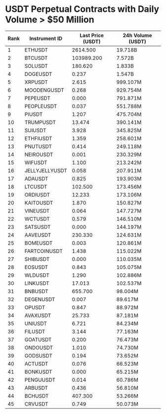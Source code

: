# USDT Perpetual Contracts with Daily Volume > $50 Million

| Rank | Instrument ID | Last Price (USDT) | 24h Volume (USDT) |
|------|---------------|-------------------|-------------------|
| 1 | ETHUSDT | 2614.500 | 19.718B |
| 2 | BTCUSDT | 103989.200 | 7.572B |
| 3 | SOLUSDT | 180.620 | 1.833B |
| 4 | DOGEUSDT | 0.237 | 1.547B |
| 5 | XRPUSDT | 2.615 | 999.107M |
| 6 | MOODENGUSDT | 0.268 | 929.754M |
| 7 | PEPEUSDT | 0.000 | 791.871M |
| 8 | PEOPLEUSDT | 0.037 | 551.788M |
| 9 | PIUSDT | 1.207 | 475.704M |
| 10 | TRUMPUSDT | 13.474 | 390.141M |
| 11 | SUIUSDT | 3.928 | 345.825M |
| 12 | ETHFIUSDT | 1.359 | 258.601M |
| 13 | PNUTUSDT | 0.414 | 249.118M |
| 14 | NEIROUSDT | 0.001 | 230.329M |
| 15 | WIFUSDT | 1.100 | 213.242M |
| 16 | JELLYJELLYUSDT | 0.058 | 207.911M |
| 17 | ADAUSDT | 0.825 | 193.903M |
| 18 | LTCUSDT | 102.500 | 173.456M |
| 19 | ORDIUSDT | 12.233 | 173.106M |
| 20 | KAITOUSDT | 1.870 | 150.827M |
| 21 | VINEUSDT | 0.064 | 147.727M |
| 22 | WCTUSDT | 0.579 | 146.510M |
| 23 | SATSUSDT | 0.000 | 144.197M |
| 24 | AAVEUSDT | 230.330 | 124.631M |
| 25 | BOMEUSDT | 0.003 | 120.861M |
| 26 | FARTCOINUSDT | 1.438 | 115.022M |
| 27 | SHIBUSDT | 0.000 | 110.035M |
| 28 | EOSUSDT | 0.843 | 105.075M |
| 29 | WLDUSDT | 1.290 | 102.886M |
| 30 | LINKUSDT | 17.013 | 102.537M |
| 31 | BNBUSDT | 655.700 | 98.004M |
| 32 | DEGENUSDT | 0.007 | 89.617M |
| 33 | OPUSDT | 0.847 | 88.972M |
| 34 | AVAXUSDT | 25.733 | 87.181M |
| 35 | UNIUSDT | 6.721 | 84.234M |
| 36 | FILUSDT | 3.144 | 77.163M |
| 37 | GOATUSDT | 0.200 | 76.473M |
| 38 | ONDOUSDT | 1.010 | 74.730M |
| 39 | GODSUSDT | 0.194 | 73.652M |
| 40 | ACTUSDT | 0.076 | 66.523M |
| 41 | BONKUSDT | 0.000 | 65.215M |
| 42 | PENGUUSDT | 0.014 | 60.786M |
| 43 | ARBUSDT | 0.436 | 56.810M |
| 44 | BCHUSDT | 407.300 | 53.266M |
| 45 | CRVUSDT | 0.749 | 50.073M |
